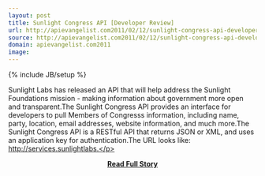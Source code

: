 ```yaml
---
layout: post
title: Sunlight Congress API [Developer Review]
url: http://apievangelist.com2011/02/12/sunlight-congress-api-developer-review/
source: http://apievangelist.com2011/02/12/sunlight-congress-api-developer-review/
domain: apievangelist.com2011
image: 
---
```

{% include JB/setup %}<p>Sunlight Labs has released an API that will help address the Sunlight Foundations mission - making information about government more open and transparent.The Sunlight Congress API provides an interface for developers to pull Members of Congresss information, including name, party, location, email addresses, website information, and much more.The Sunlight Congress API is a RESTful API that returns JSON or XML, and uses an application key for authentication.The URL looks like: http://services.sunlightlabs.</p>
<center><p><a href="http://apievangelist.com2011/02/12/sunlight-congress-api-developer-review/" style='padding:25px; font-sze:18px; font-weight: bold;'>Read Full Story</a></p></center>
